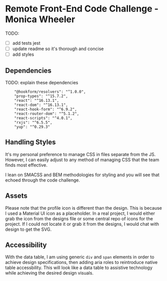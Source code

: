 # Remote Front-End Code Challenge - Monica Wheeler

TODO:
- [ ] add tests jest
- [ ] update readme so it's thorough and concise
- [ ] add styles

## Dependencies
TODO: explain these dependencies
```
    "@hookform/resolvers": "^1.0.0",
    "prop-types": "^15.7.2",
    "react": "^16.13.1",
    "react-dom": "^16.13.1",
    "react-hook-form": "^6.9.2",
    "react-router-dom": "^5.1.2",
    "react-scripts": "^4.0.1",
    "rxjs": "^6.5.5",
    "yup": "^0.29.3"
```

## Handling Styles
It's my personal preference to manage CSS in files separate from the JS. However, I can easily adjust to any method of managing CSS that the team finds most effective.

I lean on SMACSS and BEM methodologies for styling and you will see that echoed through the code challenge.

## Assets
Please note that the profile icon is different than the design. This is because I used a Material UI icon as a placeholder. In a real project, I would either grab the icon from the designs file or some central repo of icons for the project. If I could not locate it or grab it from the designs, I would chat with design to get the SVG.

## Accessibility
With the data table, I am using generic `div` and `span` elements in order to achieve design specifications, then adding aria roles to reintroduce native table accessbility. This will look like a data table to assistive technology while achieving the desired design visuals.

